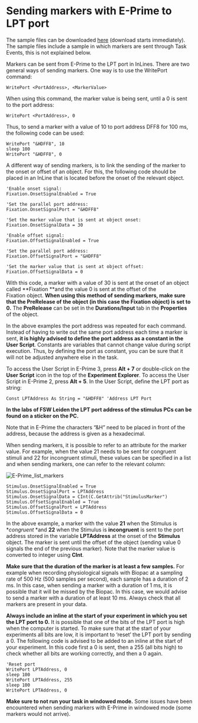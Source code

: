 # Sending markers with E-Prime to LPT port

The sample files can be downloaded [here](https://github.com/solo-fsw/eprime-lpt-sample-tasks/archive/refs/heads/main.zip) (download starts immediately). The sample files include a sample in which markers are sent through Task Events, this is not explained below.

Markers can be sent from E-Prime to the LPT port in InLines. There are two general ways of sending markers. One way is to use the WritePort command:

```VBScript
WritePort <PortAddress>, <MarkerValue>
```

When using this command, the marker value is being sent, until a 0 is sent to the port address:

```VBScript
WritePort <PortAddress>, 0
```

Thus, to send a marker with a value of 10 to port address DFF8 for 100 ms, the following code can be used:

```VBScript
WritePort "&HDFF8", 10
sleep 100
WritePort "&HDFF8", 0
```

A different way of sending markers, is to link the sending of the marker to the onset or offset of an object. For this, the following code should be placed in an InLine that is located before the onset of the relevant object.

```VBScript
'Enable onset signal:
Fixation.OnsetSignalEnabled = True

'Set the parallel port address:
Fixation.OnsetSignalPort = "&HDFF8"

'Set the marker value that is sent at object onset:
Fixation.OnsetSignalData = 30

'Enable offset signal:
Fixation.OffsetSignalEnabled = True

'Set the parallel port address:
Fixation.OffsetSignalPort = "&HDFF8"

'Set the marker value that is sent at object offset:
Fixation.OffsetSignalData = 0
```

With this code, a marker with a value of 30 is sent at the onset of an object called **Fixation **and the value 0 is sent at the offset of the Fixation object. **When using this method of sending markers, make sure that the PreRelease of the object (in this case the Fixation object) is set to 0.** The **PreRelease** can be set in the **Durations/Input** tab in the **Properties** of the object.

In the above examples the port address was repeated for each command. Instead of having to write out the same port address each time a marker is sent, **it is highly advised to define the port address as a constant in the User Script**. Constants are variables that cannot change value during script execution. Thus, by defining the port as constant, you can be sure that it will not be adjusted anywhere else in the task.

To access the User Script in E-Prime 3, press **Alt + 7** or double-click on the **User Script** icon in the top of the **Experiment Explorer**. To access the User Script in E-Prime 2, press **Alt + 5**. In the User Script, define the LPT port as string:

```VBScript
Const LPTAddress As String = "&HDFF8" 'Address LPT Port
```

**In the labs of FSW Leiden the LPT port address of the stimulus PCs can be found on a sticker on the PC.**

Note that in E-Prime the characters “&H” need to be placed in front of the address, because the address is given as a hexadecimal.

When sending markers, it is possible to refer to an attribute for the marker value. For example, when the value 21 needs to be sent for congruent stimuli and 22 for incongruent stimuli, these values can be specified in a list and when sending markers, one can refer to the relevant column:

![E-Prime_list_markers](https://user-images.githubusercontent.com/56065641/217825442-08bd04c4-c4ca-47cd-bdad-c9a1445851e7.png)

```VBScript
Stimulus.OnsetSignalEnabled = True
Stimulus.OnsetSignalPort = LPTAddress
Stimulus.OnsetSignalData = CInt(C.GetAttrib("StimulusMarker")
Stimulus.OffsetSignalEnabled = True
Stimulus.OffsetSignalPort = LPTAddress
Stimulus.OffsetSignalData = 0
```

In the above example, a marker with the value **21** when the Stimulus is **congruent* *and **22** when the Stimulus is **incongruent** is sent to the port address stored in the variable **LPTAddress** at the onset of the **Stimulus** object. The marker is sent until the offset of the object (sending value 0 signals the end of the previous marker). Note that the marker value is converted to integer using **CInt**.

**Make sure that the duration of the marker is at least a few samples.** For example when recording physiological signals with Biopac at a sampling rate of 500 Hz (500 samples per second), each sample has a duration of 2 ms. In this case, when sending a marker with a duration of 1 ms, it is possible that it will be missed by the Biopac. In this case, we would advise to send a marker with a duration of at least 10 ms. Always check that all markers are present in your data.

**Always include an inline at the start of your experiment in which you set the LPT port to 0.** It is possible that one of the bits of the LPT port is high when the computer is started. To make sure that at the start of your experiments all bits are low, it is important to ‘reset’ the LPT port by sending a 0. The following code is advised to be added to an inline at the start of your experiment. In this code first a 0 is sent, then a 255 (all bits high) to check whether all bits are working correctly, and then a 0 again.

```VBScript
'Reset port
WritePort LPTAddress, 0
sleep 100
WritePort LPTAddress, 255
sleep 100
WritePort LPTAddress, 0
```

**Make sure to not run your task in windowed mode.** Some issues have been encountered when sending markers with E-Prime in windowed mode (some markers would not arrive).
